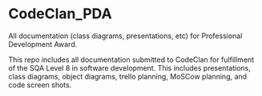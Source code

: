 # CodeClan_PDA
All documentation (class diagrams, presentations, etc) for Professional Development Award.

This repo includes all documentation submitted to CodeClan for fulfillment of the SQA Level 8 in software development. 
This includes presentations, class diagrams, object diagrams, trello planning, MoSCow planning, and code screen shots.

